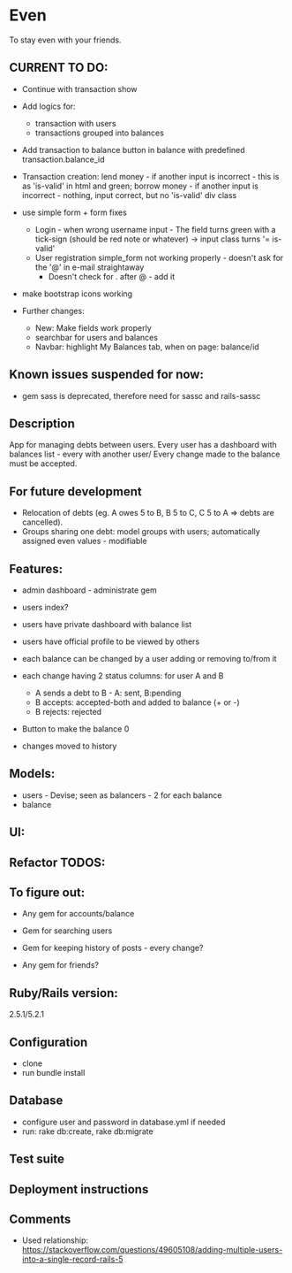 # Even
To stay even with your friends.

## CURRENT TO DO:

- Continue with transaction show

- Add logics for:
  - transaction with users
  - transactions grouped into balances

- Add transaction to balance button in balance with predefined transaction.balance_id  

- Transaction creation:
  lend money - if another input is incorrect - this is as 'is-valid' in html and green;
  borrow money - if another input is incorrect - nothing, input correct, but no 'is-valid' div class

- use simple form + form fixes
  - Login - when wrong username input - The field turns green with a tick-sign (should be red note or whatever) -> input class turns '= is-valid'
  - User registration simple_form not working properly - doesn't ask for the '@' in e-mail straightaway 
    - Doesn't check for . after @ - add it

- make bootstrap icons working

- Further changes:    
    - New: Make fields work properly
    - searchbar for users and balances
    - Navbar: highlight My Balances tab, when on page: balance/id

## Known issues suspended for now:
- gem sass is deprecated, therefore need for sassc and rails-sassc

## Description
App for managing debts between users. Every user has a dashboard with balances list - every with another user/ Every change made to the balance must be accepted.

## For future development
- Relocation of debts (eg. A owes 5 to B, B 5 to C, C 5 to A => debts are cancelled).
- Groups sharing one debt: model groups with users; automatically assigned even values - modifiable

## Features:
- admin dashboard - administrate gem
- users index?
- users have private dashboard with balance list
- users have official profile to be viewed by others

- each balance can be changed by a user adding or removing to/from it
- each change having 2 status columns: for user A and B
  - A sends a debt to B - A: sent, B:pending
  - B accepts: accepted-both and added to balance (+ or -)
  - B rejects: rejected
- Button to make the balance 0
- changes moved to history

## Models:
- users - Devise; seen as balancers - 2 for each balance
- balance

## UI:

## Refactor TODOS:

## To figure out:
- Any gem for accounts/balance
- Gem for searching users
- Gem for keeping history of posts - every change?

- Any gem for friends?

## Ruby/Rails version:
2.5.1/5.2.1

## Configuration
- clone
- run bundle install

## Database
- configure user and password in database.yml if needed
- run: rake db:create, rake db:migrate

## Test suite
## Deployment instructions

## Comments
- Used relationship: https://stackoverflow.com/questions/49605108/adding-multiple-users-into-a-single-record-rails-5

